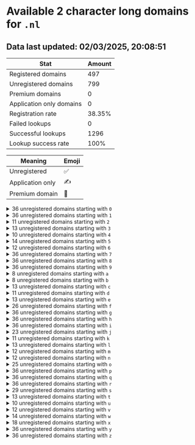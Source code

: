 # Available 2 character long domains for `.nl`

## Data last updated: 02/03/2025, 20:08:51

|Stat|Amount|
|--|--|
|Registered domains|497|
|Unregistered domains|799|
|Premium domains|0|
|Application only domains|0|
|Registration rate|38.35%|
|Failed lookups|0|
|Successful lookups|1296|
|Lookup success rate|100%|


|Meaning|Emoji|
|--|--|
|Unregistered|:white_check_mark:|
|Application only|:writing_hand:|
|Premium domain|:gem:|

<details>
<summary>36 unregistered domains starting with <bold><code>0</code></bold></summary>

|Type|Domain|
|--|--|
|:white_check_mark:|`00.nl`|
|:white_check_mark:|`01.nl`|
|:white_check_mark:|`02.nl`|
|:white_check_mark:|`03.nl`|
|:white_check_mark:|`04.nl`|
|:white_check_mark:|`05.nl`|
|:white_check_mark:|`06.nl`|
|:white_check_mark:|`07.nl`|
|:white_check_mark:|`08.nl`|
|:white_check_mark:|`09.nl`|
|:white_check_mark:|`0a.nl`|
|:white_check_mark:|`0b.nl`|
|:white_check_mark:|`0c.nl`|
|:white_check_mark:|`0d.nl`|
|:white_check_mark:|`0e.nl`|
|:white_check_mark:|`0f.nl`|
|:white_check_mark:|`0g.nl`|
|:white_check_mark:|`0h.nl`|
|:white_check_mark:|`0i.nl`|
|:white_check_mark:|`0j.nl`|
|:white_check_mark:|`0k.nl`|
|:white_check_mark:|`0l.nl`|
|:white_check_mark:|`0m.nl`|
|:white_check_mark:|`0n.nl`|
|:white_check_mark:|`0o.nl`|
|:white_check_mark:|`0p.nl`|
|:white_check_mark:|`0q.nl`|
|:white_check_mark:|`0r.nl`|
|:white_check_mark:|`0s.nl`|
|:white_check_mark:|`0t.nl`|
|:white_check_mark:|`0u.nl`|
|:white_check_mark:|`0v.nl`|
|:white_check_mark:|`0w.nl`|
|:white_check_mark:|`0x.nl`|
|:white_check_mark:|`0y.nl`|
|:white_check_mark:|`0z.nl`|
</details>
<details>
<summary>36 unregistered domains starting with <bold><code>1</code></bold></summary>

|Type|Domain|
|--|--|
|:white_check_mark:|`10.nl`|
|:white_check_mark:|`11.nl`|
|:white_check_mark:|`12.nl`|
|:white_check_mark:|`13.nl`|
|:white_check_mark:|`14.nl`|
|:white_check_mark:|`15.nl`|
|:white_check_mark:|`16.nl`|
|:white_check_mark:|`17.nl`|
|:white_check_mark:|`18.nl`|
|:white_check_mark:|`19.nl`|
|:white_check_mark:|`1a.nl`|
|:white_check_mark:|`1b.nl`|
|:white_check_mark:|`1c.nl`|
|:white_check_mark:|`1d.nl`|
|:white_check_mark:|`1e.nl`|
|:white_check_mark:|`1f.nl`|
|:white_check_mark:|`1g.nl`|
|:white_check_mark:|`1h.nl`|
|:white_check_mark:|`1i.nl`|
|:white_check_mark:|`1j.nl`|
|:white_check_mark:|`1k.nl`|
|:white_check_mark:|`1l.nl`|
|:white_check_mark:|`1m.nl`|
|:white_check_mark:|`1n.nl`|
|:white_check_mark:|`1o.nl`|
|:white_check_mark:|`1p.nl`|
|:white_check_mark:|`1q.nl`|
|:white_check_mark:|`1r.nl`|
|:white_check_mark:|`1s.nl`|
|:white_check_mark:|`1t.nl`|
|:white_check_mark:|`1u.nl`|
|:white_check_mark:|`1v.nl`|
|:white_check_mark:|`1w.nl`|
|:white_check_mark:|`1x.nl`|
|:white_check_mark:|`1y.nl`|
|:white_check_mark:|`1z.nl`|
</details>
<details>
<summary>11 unregistered domains starting with <bold><code>2</code></bold></summary>

|Type|Domain|
|--|--|
|:white_check_mark:|`20.nl`|
|:white_check_mark:|`25.nl`|
|:white_check_mark:|`2e.nl`|
|:white_check_mark:|`2f.nl`|
|:white_check_mark:|`2j.nl`|
|:white_check_mark:|`2o.nl`|
|:white_check_mark:|`2p.nl`|
|:white_check_mark:|`2t.nl`|
|:white_check_mark:|`2u.nl`|
|:white_check_mark:|`2x.nl`|
|:white_check_mark:|`2y.nl`|
</details>
<details>
<summary>13 unregistered domains starting with <bold><code>3</code></bold></summary>

|Type|Domain|
|--|--|
|:white_check_mark:|`30.nl`|
|:white_check_mark:|`32.nl`|
|:white_check_mark:|`37.nl`|
|:white_check_mark:|`3a.nl`|
|:white_check_mark:|`3e.nl`|
|:white_check_mark:|`3f.nl`|
|:white_check_mark:|`3g.nl`|
|:white_check_mark:|`3k.nl`|
|:white_check_mark:|`3l.nl`|
|:white_check_mark:|`3m.nl`|
|:white_check_mark:|`3r.nl`|
|:white_check_mark:|`3u.nl`|
|:white_check_mark:|`3v.nl`|
</details>
<details>
<summary>10 unregistered domains starting with <bold><code>4</code></bold></summary>

|Type|Domain|
|--|--|
|:white_check_mark:|`41.nl`|
|:white_check_mark:|`44.nl`|
|:white_check_mark:|`48.nl`|
|:white_check_mark:|`4b.nl`|
|:white_check_mark:|`4d.nl`|
|:white_check_mark:|`4h.nl`|
|:white_check_mark:|`4n.nl`|
|:white_check_mark:|`4o.nl`|
|:white_check_mark:|`4t.nl`|
|:white_check_mark:|`4y.nl`|
</details>
<details>
<summary>14 unregistered domains starting with <bold><code>5</code></bold></summary>

|Type|Domain|
|--|--|
|:white_check_mark:|`50.nl`|
|:white_check_mark:|`51.nl`|
|:white_check_mark:|`52.nl`|
|:white_check_mark:|`57.nl`|
|:white_check_mark:|`5c.nl`|
|:white_check_mark:|`5d.nl`|
|:white_check_mark:|`5e.nl`|
|:white_check_mark:|`5f.nl`|
|:white_check_mark:|`5k.nl`|
|:white_check_mark:|`5l.nl`|
|:white_check_mark:|`5p.nl`|
|:white_check_mark:|`5u.nl`|
|:white_check_mark:|`5v.nl`|
|:white_check_mark:|`5z.nl`|
</details>
<details>
<summary>12 unregistered domains starting with <bold><code>6</code></bold></summary>

|Type|Domain|
|--|--|
|:white_check_mark:|`64.nl`|
|:white_check_mark:|`69.nl`|
|:white_check_mark:|`6b.nl`|
|:white_check_mark:|`6h.nl`|
|:white_check_mark:|`6i.nl`|
|:white_check_mark:|`6l.nl`|
|:white_check_mark:|`6n.nl`|
|:white_check_mark:|`6s.nl`|
|:white_check_mark:|`6t.nl`|
|:white_check_mark:|`6x.nl`|
|:white_check_mark:|`6y.nl`|
|:white_check_mark:|`6z.nl`|
</details>
<details>
<summary>36 unregistered domains starting with <bold><code>7</code></bold></summary>

|Type|Domain|
|--|--|
|:white_check_mark:|`70.nl`|
|:white_check_mark:|`71.nl`|
|:white_check_mark:|`72.nl`|
|:white_check_mark:|`73.nl`|
|:white_check_mark:|`74.nl`|
|:white_check_mark:|`75.nl`|
|:white_check_mark:|`76.nl`|
|:white_check_mark:|`77.nl`|
|:white_check_mark:|`78.nl`|
|:white_check_mark:|`79.nl`|
|:white_check_mark:|`7a.nl`|
|:white_check_mark:|`7b.nl`|
|:white_check_mark:|`7c.nl`|
|:white_check_mark:|`7d.nl`|
|:white_check_mark:|`7e.nl`|
|:white_check_mark:|`7f.nl`|
|:white_check_mark:|`7g.nl`|
|:white_check_mark:|`7h.nl`|
|:white_check_mark:|`7i.nl`|
|:white_check_mark:|`7j.nl`|
|:white_check_mark:|`7k.nl`|
|:white_check_mark:|`7l.nl`|
|:white_check_mark:|`7m.nl`|
|:white_check_mark:|`7n.nl`|
|:white_check_mark:|`7o.nl`|
|:white_check_mark:|`7p.nl`|
|:white_check_mark:|`7q.nl`|
|:white_check_mark:|`7r.nl`|
|:white_check_mark:|`7s.nl`|
|:white_check_mark:|`7t.nl`|
|:white_check_mark:|`7u.nl`|
|:white_check_mark:|`7v.nl`|
|:white_check_mark:|`7w.nl`|
|:white_check_mark:|`7x.nl`|
|:white_check_mark:|`7y.nl`|
|:white_check_mark:|`7z.nl`|
</details>
<details>
<summary>36 unregistered domains starting with <bold><code>8</code></bold></summary>

|Type|Domain|
|--|--|
|:white_check_mark:|`80.nl`|
|:white_check_mark:|`81.nl`|
|:white_check_mark:|`82.nl`|
|:white_check_mark:|`83.nl`|
|:white_check_mark:|`84.nl`|
|:white_check_mark:|`85.nl`|
|:white_check_mark:|`86.nl`|
|:white_check_mark:|`87.nl`|
|:white_check_mark:|`88.nl`|
|:white_check_mark:|`89.nl`|
|:white_check_mark:|`8a.nl`|
|:white_check_mark:|`8b.nl`|
|:white_check_mark:|`8c.nl`|
|:white_check_mark:|`8d.nl`|
|:white_check_mark:|`8e.nl`|
|:white_check_mark:|`8f.nl`|
|:white_check_mark:|`8g.nl`|
|:white_check_mark:|`8h.nl`|
|:white_check_mark:|`8i.nl`|
|:white_check_mark:|`8j.nl`|
|:white_check_mark:|`8k.nl`|
|:white_check_mark:|`8l.nl`|
|:white_check_mark:|`8m.nl`|
|:white_check_mark:|`8n.nl`|
|:white_check_mark:|`8o.nl`|
|:white_check_mark:|`8p.nl`|
|:white_check_mark:|`8q.nl`|
|:white_check_mark:|`8r.nl`|
|:white_check_mark:|`8s.nl`|
|:white_check_mark:|`8t.nl`|
|:white_check_mark:|`8u.nl`|
|:white_check_mark:|`8v.nl`|
|:white_check_mark:|`8w.nl`|
|:white_check_mark:|`8x.nl`|
|:white_check_mark:|`8y.nl`|
|:white_check_mark:|`8z.nl`|
</details>
<details>
<summary>36 unregistered domains starting with <bold><code>9</code></bold></summary>

|Type|Domain|
|--|--|
|:white_check_mark:|`90.nl`|
|:white_check_mark:|`91.nl`|
|:white_check_mark:|`92.nl`|
|:white_check_mark:|`93.nl`|
|:white_check_mark:|`94.nl`|
|:white_check_mark:|`95.nl`|
|:white_check_mark:|`96.nl`|
|:white_check_mark:|`97.nl`|
|:white_check_mark:|`98.nl`|
|:white_check_mark:|`99.nl`|
|:white_check_mark:|`9a.nl`|
|:white_check_mark:|`9b.nl`|
|:white_check_mark:|`9c.nl`|
|:white_check_mark:|`9d.nl`|
|:white_check_mark:|`9e.nl`|
|:white_check_mark:|`9f.nl`|
|:white_check_mark:|`9g.nl`|
|:white_check_mark:|`9h.nl`|
|:white_check_mark:|`9i.nl`|
|:white_check_mark:|`9j.nl`|
|:white_check_mark:|`9k.nl`|
|:white_check_mark:|`9l.nl`|
|:white_check_mark:|`9m.nl`|
|:white_check_mark:|`9n.nl`|
|:white_check_mark:|`9o.nl`|
|:white_check_mark:|`9p.nl`|
|:white_check_mark:|`9q.nl`|
|:white_check_mark:|`9r.nl`|
|:white_check_mark:|`9s.nl`|
|:white_check_mark:|`9t.nl`|
|:white_check_mark:|`9u.nl`|
|:white_check_mark:|`9v.nl`|
|:white_check_mark:|`9w.nl`|
|:white_check_mark:|`9x.nl`|
|:white_check_mark:|`9y.nl`|
|:white_check_mark:|`9z.nl`|
</details>
<details>
<summary>8 unregistered domains starting with <bold><code>a</code></bold></summary>

|Type|Domain|
|--|--|
|:white_check_mark:|`a0.nl`|
|:white_check_mark:|`a2.nl`|
|:white_check_mark:|`a6.nl`|
|:white_check_mark:|`a7.nl`|
|:white_check_mark:|`ae.nl`|
|:white_check_mark:|`as.nl`|
|:white_check_mark:|`av.nl`|
|:white_check_mark:|`ax.nl`|
</details>
<details>
<summary>8 unregistered domains starting with <bold><code>b</code></bold></summary>

|Type|Domain|
|--|--|
|:white_check_mark:|`b1.nl`|
|:white_check_mark:|`b6.nl`|
|:white_check_mark:|`bc.nl`|
|:white_check_mark:|`bf.nl`|
|:white_check_mark:|`bl.nl`|
|:white_check_mark:|`bo.nl`|
|:white_check_mark:|`bu.nl`|
|:white_check_mark:|`bw.nl`|
</details>
<details>
<summary>13 unregistered domains starting with <bold><code>c</code></bold></summary>

|Type|Domain|
|--|--|
|:white_check_mark:|`c0.nl`|
|:white_check_mark:|`c1.nl`|
|:white_check_mark:|`c6.nl`|
|:white_check_mark:|`c7.nl`|
|:white_check_mark:|`ca.nl`|
|:white_check_mark:|`cc.nl`|
|:white_check_mark:|`cg.nl`|
|:white_check_mark:|`ch.nl`|
|:white_check_mark:|`cl.nl`|
|:white_check_mark:|`cm.nl`|
|:white_check_mark:|`cr.nl`|
|:white_check_mark:|`cs.nl`|
|:white_check_mark:|`cx.nl`|
</details>
<details>
<summary>11 unregistered domains starting with <bold><code>d</code></bold></summary>

|Type|Domain|
|--|--|
|:white_check_mark:|`d1.nl`|
|:white_check_mark:|`d7.nl`|
|:white_check_mark:|`d8.nl`|
|:white_check_mark:|`db.nl`|
|:white_check_mark:|`dc.nl`|
|:white_check_mark:|`dh.nl`|
|:white_check_mark:|`dk.nl`|
|:white_check_mark:|`dm.nl`|
|:white_check_mark:|`dr.nl`|
|:white_check_mark:|`ds.nl`|
|:white_check_mark:|`dx.nl`|
</details>
<details>
<summary>13 unregistered domains starting with <bold><code>e</code></bold></summary>

|Type|Domain|
|--|--|
|:white_check_mark:|`e1.nl`|
|:white_check_mark:|`e3.nl`|
|:white_check_mark:|`e7.nl`|
|:white_check_mark:|`e8.nl`|
|:white_check_mark:|`ec.nl`|
|:white_check_mark:|`ed.nl`|
|:white_check_mark:|`eh.nl`|
|:white_check_mark:|`ei.nl`|
|:white_check_mark:|`el.nl`|
|:white_check_mark:|`em.nl`|
|:white_check_mark:|`es.nl`|
|:white_check_mark:|`et.nl`|
|:white_check_mark:|`ex.nl`|
</details>
<details>
<summary>26 unregistered domains starting with <bold><code>f</code></bold></summary>

|Type|Domain|
|--|--|
|:white_check_mark:|`f0.nl`|
|:white_check_mark:|`f1.nl`|
|:white_check_mark:|`f2.nl`|
|:white_check_mark:|`f3.nl`|
|:white_check_mark:|`f4.nl`|
|:white_check_mark:|`f5.nl`|
|:white_check_mark:|`f6.nl`|
|:white_check_mark:|`f7.nl`|
|:white_check_mark:|`f8.nl`|
|:white_check_mark:|`f9.nl`|
|:white_check_mark:|`fd.nl`|
|:white_check_mark:|`fh.nl`|
|:white_check_mark:|`fi.nl`|
|:white_check_mark:|`fk.nl`|
|:white_check_mark:|`fl.nl`|
|:white_check_mark:|`fm.nl`|
|:white_check_mark:|`fo.nl`|
|:white_check_mark:|`fp.nl`|
|:white_check_mark:|`fq.nl`|
|:white_check_mark:|`fr.nl`|
|:white_check_mark:|`fs.nl`|
|:white_check_mark:|`fu.nl`|
|:white_check_mark:|`fw.nl`|
|:white_check_mark:|`fx.nl`|
|:white_check_mark:|`fy.nl`|
|:white_check_mark:|`fz.nl`|
</details>
<details>
<summary>36 unregistered domains starting with <bold><code>g</code></bold></summary>

|Type|Domain|
|--|--|
|:white_check_mark:|`g0.nl`|
|:white_check_mark:|`g1.nl`|
|:white_check_mark:|`g2.nl`|
|:white_check_mark:|`g3.nl`|
|:white_check_mark:|`g4.nl`|
|:white_check_mark:|`g5.nl`|
|:white_check_mark:|`g6.nl`|
|:white_check_mark:|`g7.nl`|
|:white_check_mark:|`g8.nl`|
|:white_check_mark:|`g9.nl`|
|:white_check_mark:|`ga.nl`|
|:white_check_mark:|`gb.nl`|
|:white_check_mark:|`gc.nl`|
|:white_check_mark:|`gd.nl`|
|:white_check_mark:|`ge.nl`|
|:white_check_mark:|`gf.nl`|
|:white_check_mark:|`gg.nl`|
|:white_check_mark:|`gh.nl`|
|:white_check_mark:|`gi.nl`|
|:white_check_mark:|`gj.nl`|
|:white_check_mark:|`gk.nl`|
|:white_check_mark:|`gl.nl`|
|:white_check_mark:|`gm.nl`|
|:white_check_mark:|`gn.nl`|
|:white_check_mark:|`go.nl`|
|:white_check_mark:|`gp.nl`|
|:white_check_mark:|`gq.nl`|
|:white_check_mark:|`gr.nl`|
|:white_check_mark:|`gs.nl`|
|:white_check_mark:|`gt.nl`|
|:white_check_mark:|`gu.nl`|
|:white_check_mark:|`gv.nl`|
|:white_check_mark:|`gw.nl`|
|:white_check_mark:|`gx.nl`|
|:white_check_mark:|`gy.nl`|
|:white_check_mark:|`gz.nl`|
</details>
<details>
<summary>36 unregistered domains starting with <bold><code>h</code></bold></summary>

|Type|Domain|
|--|--|
|:white_check_mark:|`h0.nl`|
|:white_check_mark:|`h1.nl`|
|:white_check_mark:|`h2.nl`|
|:white_check_mark:|`h3.nl`|
|:white_check_mark:|`h4.nl`|
|:white_check_mark:|`h5.nl`|
|:white_check_mark:|`h6.nl`|
|:white_check_mark:|`h7.nl`|
|:white_check_mark:|`h8.nl`|
|:white_check_mark:|`h9.nl`|
|:white_check_mark:|`ha.nl`|
|:white_check_mark:|`hb.nl`|
|:white_check_mark:|`hc.nl`|
|:white_check_mark:|`hd.nl`|
|:white_check_mark:|`he.nl`|
|:white_check_mark:|`hf.nl`|
|:white_check_mark:|`hg.nl`|
|:white_check_mark:|`hh.nl`|
|:white_check_mark:|`hi.nl`|
|:white_check_mark:|`hj.nl`|
|:white_check_mark:|`hk.nl`|
|:white_check_mark:|`hl.nl`|
|:white_check_mark:|`hm.nl`|
|:white_check_mark:|`hn.nl`|
|:white_check_mark:|`ho.nl`|
|:white_check_mark:|`hp.nl`|
|:white_check_mark:|`hq.nl`|
|:white_check_mark:|`hr.nl`|
|:white_check_mark:|`hs.nl`|
|:white_check_mark:|`ht.nl`|
|:white_check_mark:|`hu.nl`|
|:white_check_mark:|`hv.nl`|
|:white_check_mark:|`hw.nl`|
|:white_check_mark:|`hx.nl`|
|:white_check_mark:|`hy.nl`|
|:white_check_mark:|`hz.nl`|
</details>
<details>
<summary>36 unregistered domains starting with <bold><code>i</code></bold></summary>

|Type|Domain|
|--|--|
|:white_check_mark:|`i0.nl`|
|:white_check_mark:|`i1.nl`|
|:white_check_mark:|`i2.nl`|
|:white_check_mark:|`i3.nl`|
|:white_check_mark:|`i4.nl`|
|:white_check_mark:|`i5.nl`|
|:white_check_mark:|`i6.nl`|
|:white_check_mark:|`i7.nl`|
|:white_check_mark:|`i8.nl`|
|:white_check_mark:|`i9.nl`|
|:white_check_mark:|`ia.nl`|
|:white_check_mark:|`ib.nl`|
|:white_check_mark:|`ic.nl`|
|:white_check_mark:|`id.nl`|
|:white_check_mark:|`ie.nl`|
|:white_check_mark:|`if.nl`|
|:white_check_mark:|`ig.nl`|
|:white_check_mark:|`ih.nl`|
|:white_check_mark:|`ii.nl`|
|:white_check_mark:|`ij.nl`|
|:white_check_mark:|`ik.nl`|
|:white_check_mark:|`il.nl`|
|:white_check_mark:|`im.nl`|
|:white_check_mark:|`in.nl`|
|:white_check_mark:|`io.nl`|
|:white_check_mark:|`ip.nl`|
|:white_check_mark:|`iq.nl`|
|:white_check_mark:|`ir.nl`|
|:white_check_mark:|`is.nl`|
|:white_check_mark:|`it.nl`|
|:white_check_mark:|`iu.nl`|
|:white_check_mark:|`iv.nl`|
|:white_check_mark:|`iw.nl`|
|:white_check_mark:|`ix.nl`|
|:white_check_mark:|`iy.nl`|
|:white_check_mark:|`iz.nl`|
</details>
<details>
<summary>23 unregistered domains starting with <bold><code>j</code></bold></summary>

|Type|Domain|
|--|--|
|:white_check_mark:|`j0.nl`|
|:white_check_mark:|`j1.nl`|
|:white_check_mark:|`j6.nl`|
|:white_check_mark:|`ja.nl`|
|:white_check_mark:|`jb.nl`|
|:white_check_mark:|`jc.nl`|
|:white_check_mark:|`jd.nl`|
|:white_check_mark:|`je.nl`|
|:white_check_mark:|`jf.nl`|
|:white_check_mark:|`jg.nl`|
|:white_check_mark:|`jh.nl`|
|:white_check_mark:|`ji.nl`|
|:white_check_mark:|`jj.nl`|
|:white_check_mark:|`jk.nl`|
|:white_check_mark:|`jl.nl`|
|:white_check_mark:|`jm.nl`|
|:white_check_mark:|`jn.nl`|
|:white_check_mark:|`jo.nl`|
|:white_check_mark:|`jp.nl`|
|:white_check_mark:|`jq.nl`|
|:white_check_mark:|`jr.nl`|
|:white_check_mark:|`ju.nl`|
|:white_check_mark:|`jw.nl`|
</details>
<details>
<summary>11 unregistered domains starting with <bold><code>k</code></bold></summary>

|Type|Domain|
|--|--|
|:white_check_mark:|`k0.nl`|
|:white_check_mark:|`k4.nl`|
|:white_check_mark:|`k7.nl`|
|:white_check_mark:|`ka.nl`|
|:white_check_mark:|`kb.nl`|
|:white_check_mark:|`kf.nl`|
|:white_check_mark:|`kl.nl`|
|:white_check_mark:|`ko.nl`|
|:white_check_mark:|`kp.nl`|
|:white_check_mark:|`kv.nl`|
|:white_check_mark:|`kw.nl`|
</details>
<details>
<summary>13 unregistered domains starting with <bold><code>l</code></bold></summary>

|Type|Domain|
|--|--|
|:white_check_mark:|`l2.nl`|
|:white_check_mark:|`l6.nl`|
|:white_check_mark:|`l7.nl`|
|:white_check_mark:|`l8.nl`|
|:white_check_mark:|`l9.nl`|
|:white_check_mark:|`lc.nl`|
|:white_check_mark:|`lg.nl`|
|:white_check_mark:|`lm.nl`|
|:white_check_mark:|`ln.nl`|
|:white_check_mark:|`lq.nl`|
|:white_check_mark:|`lr.nl`|
|:white_check_mark:|`lw.nl`|
|:white_check_mark:|`ly.nl`|
</details>
<details>
<summary>12 unregistered domains starting with <bold><code>m</code></bold></summary>

|Type|Domain|
|--|--|
|:white_check_mark:|`m2.nl`|
|:white_check_mark:|`m3.nl`|
|:white_check_mark:|`m5.nl`|
|:white_check_mark:|`m9.nl`|
|:white_check_mark:|`md.nl`|
|:white_check_mark:|`me.nl`|
|:white_check_mark:|`mh.nl`|
|:white_check_mark:|`mj.nl`|
|:white_check_mark:|`mp.nl`|
|:white_check_mark:|`ms.nl`|
|:white_check_mark:|`mu.nl`|
|:white_check_mark:|`mx.nl`|
</details>
<details>
<summary>12 unregistered domains starting with <bold><code>n</code></bold></summary>

|Type|Domain|
|--|--|
|:white_check_mark:|`n1.nl`|
|:white_check_mark:|`n2.nl`|
|:white_check_mark:|`n5.nl`|
|:white_check_mark:|`n7.nl`|
|:white_check_mark:|`ne.nl`|
|:white_check_mark:|`nk.nl`|
|:white_check_mark:|`nl.nl`|
|:white_check_mark:|`no.nl`|
|:white_check_mark:|`np.nl`|
|:white_check_mark:|`nq.nl`|
|:white_check_mark:|`nr.nl`|
|:white_check_mark:|`nv.nl`|
</details>
<details>
<summary>25 unregistered domains starting with <bold><code>o</code></bold></summary>

|Type|Domain|
|--|--|
|:white_check_mark:|`o0.nl`|
|:white_check_mark:|`o2.nl`|
|:white_check_mark:|`o3.nl`|
|:white_check_mark:|`o4.nl`|
|:white_check_mark:|`o5.nl`|
|:white_check_mark:|`o6.nl`|
|:white_check_mark:|`o7.nl`|
|:white_check_mark:|`o8.nl`|
|:white_check_mark:|`o9.nl`|
|:white_check_mark:|`ob.nl`|
|:white_check_mark:|`od.nl`|
|:white_check_mark:|`of.nl`|
|:white_check_mark:|`oh.nl`|
|:white_check_mark:|`oj.nl`|
|:white_check_mark:|`om.nl`|
|:white_check_mark:|`on.nl`|
|:white_check_mark:|`oo.nl`|
|:white_check_mark:|`op.nl`|
|:white_check_mark:|`or.nl`|
|:white_check_mark:|`os.nl`|
|:white_check_mark:|`ot.nl`|
|:white_check_mark:|`ou.nl`|
|:white_check_mark:|`ov.nl`|
|:white_check_mark:|`ow.nl`|
|:white_check_mark:|`oz.nl`|
</details>
<details>
<summary>36 unregistered domains starting with <bold><code>p</code></bold></summary>

|Type|Domain|
|--|--|
|:white_check_mark:|`p0.nl`|
|:white_check_mark:|`p1.nl`|
|:white_check_mark:|`p2.nl`|
|:white_check_mark:|`p3.nl`|
|:white_check_mark:|`p4.nl`|
|:white_check_mark:|`p5.nl`|
|:white_check_mark:|`p6.nl`|
|:white_check_mark:|`p7.nl`|
|:white_check_mark:|`p8.nl`|
|:white_check_mark:|`p9.nl`|
|:white_check_mark:|`pa.nl`|
|:white_check_mark:|`pb.nl`|
|:white_check_mark:|`pc.nl`|
|:white_check_mark:|`pd.nl`|
|:white_check_mark:|`pe.nl`|
|:white_check_mark:|`pf.nl`|
|:white_check_mark:|`pg.nl`|
|:white_check_mark:|`ph.nl`|
|:white_check_mark:|`pi.nl`|
|:white_check_mark:|`pj.nl`|
|:white_check_mark:|`pk.nl`|
|:white_check_mark:|`pl.nl`|
|:white_check_mark:|`pm.nl`|
|:white_check_mark:|`pn.nl`|
|:white_check_mark:|`po.nl`|
|:white_check_mark:|`pp.nl`|
|:white_check_mark:|`pq.nl`|
|:white_check_mark:|`pr.nl`|
|:white_check_mark:|`ps.nl`|
|:white_check_mark:|`pt.nl`|
|:white_check_mark:|`pu.nl`|
|:white_check_mark:|`pv.nl`|
|:white_check_mark:|`pw.nl`|
|:white_check_mark:|`px.nl`|
|:white_check_mark:|`py.nl`|
|:white_check_mark:|`pz.nl`|
</details>
<details>
<summary>36 unregistered domains starting with <bold><code>q</code></bold></summary>

|Type|Domain|
|--|--|
|:white_check_mark:|`q0.nl`|
|:white_check_mark:|`q1.nl`|
|:white_check_mark:|`q2.nl`|
|:white_check_mark:|`q3.nl`|
|:white_check_mark:|`q4.nl`|
|:white_check_mark:|`q5.nl`|
|:white_check_mark:|`q6.nl`|
|:white_check_mark:|`q7.nl`|
|:white_check_mark:|`q8.nl`|
|:white_check_mark:|`q9.nl`|
|:white_check_mark:|`qa.nl`|
|:white_check_mark:|`qb.nl`|
|:white_check_mark:|`qc.nl`|
|:white_check_mark:|`qd.nl`|
|:white_check_mark:|`qe.nl`|
|:white_check_mark:|`qf.nl`|
|:white_check_mark:|`qg.nl`|
|:white_check_mark:|`qh.nl`|
|:white_check_mark:|`qi.nl`|
|:white_check_mark:|`qj.nl`|
|:white_check_mark:|`qk.nl`|
|:white_check_mark:|`ql.nl`|
|:white_check_mark:|`qm.nl`|
|:white_check_mark:|`qn.nl`|
|:white_check_mark:|`qo.nl`|
|:white_check_mark:|`qp.nl`|
|:white_check_mark:|`qq.nl`|
|:white_check_mark:|`qr.nl`|
|:white_check_mark:|`qs.nl`|
|:white_check_mark:|`qt.nl`|
|:white_check_mark:|`qu.nl`|
|:white_check_mark:|`qv.nl`|
|:white_check_mark:|`qw.nl`|
|:white_check_mark:|`qx.nl`|
|:white_check_mark:|`qy.nl`|
|:white_check_mark:|`qz.nl`|
</details>
<details>
<summary>36 unregistered domains starting with <bold><code>r</code></bold></summary>

|Type|Domain|
|--|--|
|:white_check_mark:|`r0.nl`|
|:white_check_mark:|`r1.nl`|
|:white_check_mark:|`r2.nl`|
|:white_check_mark:|`r3.nl`|
|:white_check_mark:|`r4.nl`|
|:white_check_mark:|`r5.nl`|
|:white_check_mark:|`r6.nl`|
|:white_check_mark:|`r7.nl`|
|:white_check_mark:|`r8.nl`|
|:white_check_mark:|`r9.nl`|
|:white_check_mark:|`ra.nl`|
|:white_check_mark:|`rb.nl`|
|:white_check_mark:|`rc.nl`|
|:white_check_mark:|`rd.nl`|
|:white_check_mark:|`re.nl`|
|:white_check_mark:|`rf.nl`|
|:white_check_mark:|`rg.nl`|
|:white_check_mark:|`rh.nl`|
|:white_check_mark:|`ri.nl`|
|:white_check_mark:|`rj.nl`|
|:white_check_mark:|`rk.nl`|
|:white_check_mark:|`rl.nl`|
|:white_check_mark:|`rm.nl`|
|:white_check_mark:|`rn.nl`|
|:white_check_mark:|`ro.nl`|
|:white_check_mark:|`rp.nl`|
|:white_check_mark:|`rq.nl`|
|:white_check_mark:|`rr.nl`|
|:white_check_mark:|`rs.nl`|
|:white_check_mark:|`rt.nl`|
|:white_check_mark:|`ru.nl`|
|:white_check_mark:|`rv.nl`|
|:white_check_mark:|`rw.nl`|
|:white_check_mark:|`rx.nl`|
|:white_check_mark:|`ry.nl`|
|:white_check_mark:|`rz.nl`|
</details>
<details>
<summary>29 unregistered domains starting with <bold><code>s</code></bold></summary>

|Type|Domain|
|--|--|
|:white_check_mark:|`s3.nl`|
|:white_check_mark:|`s4.nl`|
|:white_check_mark:|`s8.nl`|
|:white_check_mark:|`sa.nl`|
|:white_check_mark:|`sb.nl`|
|:white_check_mark:|`sc.nl`|
|:white_check_mark:|`sd.nl`|
|:white_check_mark:|`se.nl`|
|:white_check_mark:|`sf.nl`|
|:white_check_mark:|`sg.nl`|
|:white_check_mark:|`sh.nl`|
|:white_check_mark:|`si.nl`|
|:white_check_mark:|`sj.nl`|
|:white_check_mark:|`sk.nl`|
|:white_check_mark:|`sl.nl`|
|:white_check_mark:|`sm.nl`|
|:white_check_mark:|`sn.nl`|
|:white_check_mark:|`so.nl`|
|:white_check_mark:|`sp.nl`|
|:white_check_mark:|`sq.nl`|
|:white_check_mark:|`sr.nl`|
|:white_check_mark:|`ss.nl`|
|:white_check_mark:|`st.nl`|
|:white_check_mark:|`su.nl`|
|:white_check_mark:|`sv.nl`|
|:white_check_mark:|`sw.nl`|
|:white_check_mark:|`sx.nl`|
|:white_check_mark:|`sy.nl`|
|:white_check_mark:|`sz.nl`|
</details>
<details>
<summary>13 unregistered domains starting with <bold><code>t</code></bold></summary>

|Type|Domain|
|--|--|
|:white_check_mark:|`t2.nl`|
|:white_check_mark:|`t3.nl`|
|:white_check_mark:|`t9.nl`|
|:white_check_mark:|`tb.nl`|
|:white_check_mark:|`tc.nl`|
|:white_check_mark:|`ti.nl`|
|:white_check_mark:|`tl.nl`|
|:white_check_mark:|`tn.nl`|
|:white_check_mark:|`to.nl`|
|:white_check_mark:|`tr.nl`|
|:white_check_mark:|`ts.nl`|
|:white_check_mark:|`tt.nl`|
|:white_check_mark:|`ty.nl`|
</details>
<details>
<summary>10 unregistered domains starting with <bold><code>u</code></bold></summary>

|Type|Domain|
|--|--|
|:white_check_mark:|`u1.nl`|
|:white_check_mark:|`u2.nl`|
|:white_check_mark:|`u7.nl`|
|:white_check_mark:|`ua.nl`|
|:white_check_mark:|`uf.nl`|
|:white_check_mark:|`ug.nl`|
|:white_check_mark:|`uk.nl`|
|:white_check_mark:|`up.nl`|
|:white_check_mark:|`ur.nl`|
|:white_check_mark:|`uw.nl`|
</details>
<details>
<summary>12 unregistered domains starting with <bold><code>v</code></bold></summary>

|Type|Domain|
|--|--|
|:white_check_mark:|`v3.nl`|
|:white_check_mark:|`v7.nl`|
|:white_check_mark:|`v9.nl`|
|:white_check_mark:|`vb.nl`|
|:white_check_mark:|`vd.nl`|
|:white_check_mark:|`vg.nl`|
|:white_check_mark:|`vh.nl`|
|:white_check_mark:|`vi.nl`|
|:white_check_mark:|`vn.nl`|
|:white_check_mark:|`vq.nl`|
|:white_check_mark:|`vs.nl`|
|:white_check_mark:|`vy.nl`|
</details>
<details>
<summary>14 unregistered domains starting with <bold><code>w</code></bold></summary>

|Type|Domain|
|--|--|
|:white_check_mark:|`w4.nl`|
|:white_check_mark:|`w5.nl`|
|:white_check_mark:|`w6.nl`|
|:white_check_mark:|`w9.nl`|
|:white_check_mark:|`wc.nl`|
|:white_check_mark:|`wd.nl`|
|:white_check_mark:|`we.nl`|
|:white_check_mark:|`wj.nl`|
|:white_check_mark:|`wk.nl`|
|:white_check_mark:|`wo.nl`|
|:white_check_mark:|`wp.nl`|
|:white_check_mark:|`wq.nl`|
|:white_check_mark:|`wv.nl`|
|:white_check_mark:|`wz.nl`|
</details>
<details>
<summary>18 unregistered domains starting with <bold><code>x</code></bold></summary>

|Type|Domain|
|--|--|
|:white_check_mark:|`x0.nl`|
|:white_check_mark:|`x1.nl`|
|:white_check_mark:|`x2.nl`|
|:white_check_mark:|`x3.nl`|
|:white_check_mark:|`x4.nl`|
|:white_check_mark:|`x5.nl`|
|:white_check_mark:|`x6.nl`|
|:white_check_mark:|`x7.nl`|
|:white_check_mark:|`x8.nl`|
|:white_check_mark:|`x9.nl`|
|:white_check_mark:|`xa.nl`|
|:white_check_mark:|`xg.nl`|
|:white_check_mark:|`xh.nl`|
|:white_check_mark:|`xl.nl`|
|:white_check_mark:|`xr.nl`|
|:white_check_mark:|`xs.nl`|
|:white_check_mark:|`xw.nl`|
|:white_check_mark:|`xy.nl`|
</details>
<details>
<summary>36 unregistered domains starting with <bold><code>y</code></bold></summary>

|Type|Domain|
|--|--|
|:white_check_mark:|`y0.nl`|
|:white_check_mark:|`y1.nl`|
|:white_check_mark:|`y2.nl`|
|:white_check_mark:|`y3.nl`|
|:white_check_mark:|`y4.nl`|
|:white_check_mark:|`y5.nl`|
|:white_check_mark:|`y6.nl`|
|:white_check_mark:|`y7.nl`|
|:white_check_mark:|`y8.nl`|
|:white_check_mark:|`y9.nl`|
|:white_check_mark:|`ya.nl`|
|:white_check_mark:|`yb.nl`|
|:white_check_mark:|`yc.nl`|
|:white_check_mark:|`yd.nl`|
|:white_check_mark:|`ye.nl`|
|:white_check_mark:|`yf.nl`|
|:white_check_mark:|`yg.nl`|
|:white_check_mark:|`yh.nl`|
|:white_check_mark:|`yi.nl`|
|:white_check_mark:|`yj.nl`|
|:white_check_mark:|`yk.nl`|
|:white_check_mark:|`yl.nl`|
|:white_check_mark:|`ym.nl`|
|:white_check_mark:|`yn.nl`|
|:white_check_mark:|`yo.nl`|
|:white_check_mark:|`yp.nl`|
|:white_check_mark:|`yq.nl`|
|:white_check_mark:|`yr.nl`|
|:white_check_mark:|`ys.nl`|
|:white_check_mark:|`yt.nl`|
|:white_check_mark:|`yu.nl`|
|:white_check_mark:|`yv.nl`|
|:white_check_mark:|`yw.nl`|
|:white_check_mark:|`yx.nl`|
|:white_check_mark:|`yy.nl`|
|:white_check_mark:|`yz.nl`|
</details>
<details>
<summary>36 unregistered domains starting with <bold><code>z</code></bold></summary>

|Type|Domain|
|--|--|
|:white_check_mark:|`z0.nl`|
|:white_check_mark:|`z1.nl`|
|:white_check_mark:|`z2.nl`|
|:white_check_mark:|`z3.nl`|
|:white_check_mark:|`z4.nl`|
|:white_check_mark:|`z5.nl`|
|:white_check_mark:|`z6.nl`|
|:white_check_mark:|`z7.nl`|
|:white_check_mark:|`z8.nl`|
|:white_check_mark:|`z9.nl`|
|:white_check_mark:|`za.nl`|
|:white_check_mark:|`zb.nl`|
|:white_check_mark:|`zc.nl`|
|:white_check_mark:|`zd.nl`|
|:white_check_mark:|`ze.nl`|
|:white_check_mark:|`zf.nl`|
|:white_check_mark:|`zg.nl`|
|:white_check_mark:|`zh.nl`|
|:white_check_mark:|`zi.nl`|
|:white_check_mark:|`zj.nl`|
|:white_check_mark:|`zk.nl`|
|:white_check_mark:|`zl.nl`|
|:white_check_mark:|`zm.nl`|
|:white_check_mark:|`zn.nl`|
|:white_check_mark:|`zo.nl`|
|:white_check_mark:|`zp.nl`|
|:white_check_mark:|`zq.nl`|
|:white_check_mark:|`zr.nl`|
|:white_check_mark:|`zs.nl`|
|:white_check_mark:|`zt.nl`|
|:white_check_mark:|`zu.nl`|
|:white_check_mark:|`zv.nl`|
|:white_check_mark:|`zw.nl`|
|:white_check_mark:|`zx.nl`|
|:white_check_mark:|`zy.nl`|
|:white_check_mark:|`zz.nl`|
</details>